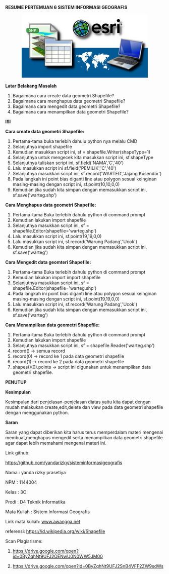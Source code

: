 
**RESUME PERTEMUAN 6 SISTEM INFORMASI GEOGRAFIS**

<p align="center">
  <img src="../../img/23.png" width="400px">
</p>

**Latar Belakang Masalah**

1. Bagaimana cara create data geometri Shapefile?
2. Bagaimana cara menghapus data geometri Shapefile?
3. Bagaimana cara mengedit data geometri Shapefile?
4. Bagaimana cara menampilkan data geometri Shapefile?

**ISI**

**Cara create data geometri Shapefile:**

1. Pertama-tama buka terlebih dahulu python nya melalu CMD
2. Selanjutnya import shapefile
3. Kemudian masukkan script ini, sf = shapefile.Writer(shapeType=1)
4. Selanjutnya untuk mengecek kita masukkan script ini, sf.shapeType
5. Selanjutnya tuliskan script ini, sf.field(&#39;NAMA&#39;,&#39;C&#39;,&#39;40&#39;)
6. Lalu masukkan script ini sf.field(&#39;PEMILIK&#39;,&#39;C&#39;,&#39;40&#39;)
7. Selanjutnya masukkan script ini, sf.record(&#39;WARTEG&#39;,&#39;Jajang Kusendar&#39;)
8. Pada langkah ini point bias diganti line atau polygon sesuai keinginan masing-masing dengan script ini, sf.point(10,10,0,0)
9. Kemudian jika sudah kita simpan dengan memasukkan script ini, sf.save(&#39;warteg.shp&#39;)

**Cara Menghapus data geometri Shapefile:**

1. Pertama-tama Buka terlebih dahulu python di command prompt
2. Kemudian lakukan import shapefile
3. Selanjutnya masukkan script ini, sf = shapefile.Editor(shapefile=&#39;warteg.shp&#39;)
4. Lalu masukkan script ini, sf.point(19,19,0,0)
5. Lalu masukkan script ini, sf.record(&#39;Warung Padang&#39;,&#39;Ucok&#39;)
6. Kemudian jika sudah kita simpan dengan memasukkan script ini, sf.save(&#39;warteg&#39;)

**Cara Mengedit data geomteri Shapefile:**

1. Pertama-tama Buka terlebih dahulu python di command prompt
2. Kemudian lakukan import import shapefile
3. Selanjutnya masukkan script ini, sf = shapefile.Editor(shapefile=&#39;warteg.shp&#39;)
4. Pada langkah ini point bias diganti line atau polygon sesuai keinginan masing-masing dengan script ini, sf.point(19,19,0,0)
5. Lalu masukkan script ini, sf.record(&#39;Warung Padang&#39;,&#39;Ucok&#39;)
6. Kemudian jika sudah kita simpan dengan memasukkan script ini, sf.save(&#39;warteg&#39;)

**Cara Menampilkan data geometri Shapefile:**

1. Pertama-tama Buka terlebih dahulu python di command prompt
2. Kemudian lakukan import shapefile
3. Selanjutnya masukkan script ini, sf = shapefile.Reader(&#39;warteg.shp&#39;)
4. record() -&gt; semua record
5. record(0) -&gt; record ke 1 pada data geometri shapefile
6. record(1) -&gt; record ke 2 pada data geometri shapefile
7. shapes()(0).points -&gt; script ini digunakan untuk menampilkan data geometri shapefile.

**PENUTUP**

**Kesimpulan**

Kesimpulan dari penjelasan-penjelasan diatas yaitu kita dapat dengan mudah melakukan create,edit,delete dan view pada data geometri shapefile dengan menggunakan python.

**Saran**

Saran yang dapat diberikan kita harus terus memperdalam materi mengenai membuat,menghapus mengedit serta menampilkan data geometri shapefile agar dapat lebih memahami mengenai materi ini.

Link github:

https://github.com/yandarizky/sisteminformasigeografis

Nama : yanda rizky prasetiya

NPM : 1144004

Kelas : 3C

Prodi : D4 Teknik Informatika

Mata Kuliah : Sistem Informasi Geografis

Link mata kuliah: www.awangga.net

referensi: https://id.wikipedia.org/wiki/Shapefile

Scan Plagiarisme:

1. https://drive.google.com/open?id=0ByZqhNt9UFJ2OENwU0N0WW5JM00

2. https://drive.google.com/open?id=0ByZqhNt9UFJ2SnB4VFF2ZW9sdWs

